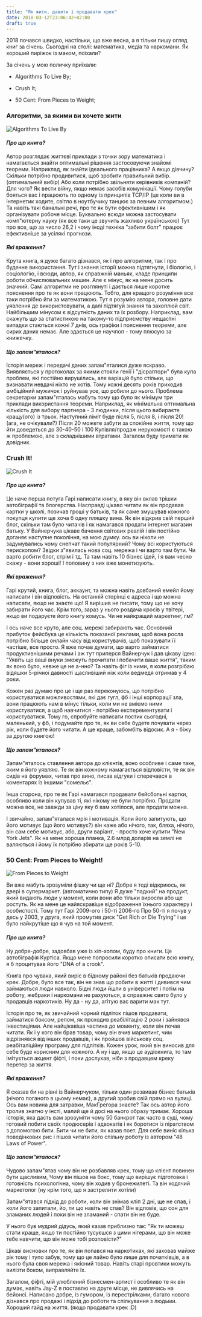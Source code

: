```yaml
---
title: "Як жити, давити і продавати крек"
date: 2018-03-12T23:06:42+02:00
draft: true
---
```


2018 почався швидко, настільки, що вже весна, а я тільки пишу огляд книг за січень.
Сьогодні на столі: математика, медіа та наркомани. Як хороший пиріжок із маком, поїхали?

За січень у мою поличку приїхали:

- Algorithms To Live By;

- Crush It;

- 50 Cent: From Pieces to Weight;

### Алгоритми, за якими ви хочете жити


![Algorithms To Live By](https://images-na.ssl-images-amazon.com/images/I/4181ApHes8L._SX325_BO1,204,203,200_.jpg "Algorithms to Live By")

#### *Про що книга?*
Автор розглядає життєві приклади з точки зору математика і намагається знайти оптимальні рішення застосовуючи знайомі теореми.
Наприклад, як знайти ідеального працівника? А якщо дівчину? Скільки потрібно продивитися, щоб зробити правильний вибір. (оптимальний вибір) 
Або коли потрібно звільняти керівників компаній? Для чого? Як вести війну, якщо немає засобів комунікації.
Чому голуби бояться вас і працюють по одному із принципів TCP/IP (це коли ви в інтернетик ходите, світло в ноутбучику танцює за певним алгоритмом.)
Та навіть такі банальні речі, про те як бути ефективнішим і як організувати робоче місце.
Буквально всюди можна застосувати комп"ютерну науку (як все таки це звучить жахливо українською)
Тут про все, що за число 26,2 і чому іноді техніка "забити болт" працює ефективніше за усілякі прогнози.


#### *Які враження?*
Крута книга, я дуже багато дізнався, як і про алгоритми, так і про буденне використання.
Тут і знання історії можна підтягнути, і біологію, і соціологію, і всюди, автор, як справжній маньяк,
кладе принципи роботи обчислювальних машин. Але є мінус, як на мене досить значний.
Самі алгоритми не розглянуті і дається лише коротке пояснення про те як вони працюють. Тобто, для кращого розуміння
все таки потрібно йти за математикою. Тут я розумію автора, головне дати уявлення де використовувати, а далі
підтягуй знання та захоплюй світ. Найбільшим мінусом є відсутність даних та їх розбору.
Наприклад, вам скажуть що за статистикою на такому-то підприємству нещастні випадки стаються кожні 7 днів,
ось графіки і пояснення теореми, але сирих даних немає. 
Але здається це научпоп - тому плюсую за книжечку.

#### *Що запам"яталося?*
Історія мереж і передачі даних запам"яталися дуже яскраво. Виявляється у протоколах за якими стояли
генії і "дісраптори" була купа проблем, які постійно вирушілись, але варіацій було стільки, що визнавати невдачі 
ніхто не хотів. Тому кожні десять років приходив амбіційний мужичок і руйнував усе, що робили до нього.
Проблема секретарки запам"яталась мабуть тому що було як мінімум три приклади використання теореми.
Наприклад, як мінімальна оптимальна кількість для вибору партнера - 3 людинки, після цього вибираєте кращу(ого) із трьох.
Наступний ліміт буде після 5, після 8, і після 20! (ага, не очікували?)
Після 20 можете забути за спокійне життя, тому що йти доведеться до 30-40-50 і 100
Купівля/продаж нерухомості є такою ж проблемою, але з складнішими втратами. Загалом буду тримати як довідник.


### Crush It!


![Crush It](https://images-na.ssl-images-amazon.com/images/I/51jTTziN3dL._SX328_BO1,204,203,200_.jpg "Crush It")


#### *Про що книга?*
Це наче перша потуга Гарі написати книгу, в яку він вклав трішки автобіграфії та блогерства.
Насправді цікаво читати як він продавав картки у школі, позичав гроші у батьків, та як саме
змушував кожного покупця купити ще хоча б одну пляшку вина. Як він відкрив свій перший блог,
скільки там було читачів і як намагався продати інтернет магазин батьку. 
У Вайнерчука цікаве бачення світових реалій і він постійно доганяє наступне покоління, на мою думку.
ось ви ніколи не задумувались чому снепчат такий популярний?
Чому всі користуються перископом? Звідки з"явилась нова соц. мережа і чи варто там бути. Чи варто робити блог, стрім і тд.
Та там навіть 10 бізнес ідей, і я вам чесно скажу - вони хороші! І половину з них вже монетизують.


#### *Які враження?*
Гарі крутий, книга, блог, аккаунт, та можна навіть довбаний емейл йому написати і він відповість. 
На останній сторінці є адреса і що можна написати, якщо не знаєте що! Я вирішив не писати, тому що не хочу забирати його час.
Крім того, зараз у нього роздача кросів у твітері, якщо ви подаруєте його книгу комусь. Чи не найкращий маркетинг, гм?

І ось наче все круто, але соц. мережі забирають час. Основний прибуток фейсбука це кількість показаної реклами, 
щоб вона росла потрібно більше онлайн часу від користувачів, щоб показувати її частіше, все просто. 
Я вже почав думати, що варто займатися продуктивнішими речами і аж тут приперся Вайнерчук і дав цікаву ідею:
"Уявіть що ваші внуки зможуть прочитати і побачити ваше життя", таким як воно було, невже це не а-нно?
Та навіть фіг із ними, я коли розгрібаю відяшки 5-річної давності щасливіший ніж коли ведмедя отримав у 4 роки.

Кожен раз думаю про це і ще раз переконуюсь, що потрібно користуватися можливостями, які дає гугл, фб і інші корпорації зла,
вони працюють нам в мінус тільки, коли ми не вміємо ними користуватися, а щоб навчитися - потрібно експерементувати і користуватися.
Тому го, спробуйте написати постик сьогодні, маленький, у фб, і подумайте про те, як ви себе будете почувати через рік, коли будете його читати.
А ще краще, забомбіть відосик. А я - біжу за другою книгою!


#### *Що запам"яталося?*
Запам"яталось ставлення автора до клієнтів, воно особливе і саме таке, яким я його уявляю.
Те як він кожному намагається відповісти, те як він сидів на форумах, читав про вино, писав відгуки і сперечався в коментарях
із іншими "сомельє". 

Інша сторона, про те як Гарі намагався продавати бейсбольні картки, особливо коли він купував ті, які нікому не були потрібно. 
Продати можна все, не завжди за ціну яку б вам хотілося, але продати можна. 

І звичайно, запам"яталася мрія і мотивація. Коли його запитують, що його мотивує (що його мотивує?)
він каже або нічого, так, бляха, нічого, він сам себе мотивує, або, други варіант, -
просто хоче купити "New York Jets". Як на мене хороша планка, 2.6 млрд доларів на землі не валяються
і йому їх потрібно збирати ще років 5-10. 


### 50 Cent: From Pieces to Weight!


![From Pieces to Weight](https://images-na.ssl-images-amazon.com/images/I/414-8IslOiL._SX327_BO1,204,203,200_.jpg "From Pieces to Weight")


Ви вже мабуть зрозуміли фішку чи ще ні? Добре я тоді відкриюсь, як двері в супермаркет. (автоматично типу)
Я дуже "падкий" на продукт, який видають люди у момент, коли вони або тільки виросли або ще ростуть.
Як на мене це найяскравіше відображення їхнього характеру і особистості. Тому тут Гарі 2009-ого і 50-ті 2006-го
Про 50-ті я почув у десь у 2003, у друга, який промутив диск "Get Rich or Die Trying" і це було найкрутіше що я чув на той момент.

#### *Про що книга?*
Ну добре-добре, задовбав уже із хіп-хопом, буду про книги. Це автобіграфія Куртіса. Якщо мене попросили коротко описати всю книгу,
я б процитував його "DNA of a crook". 

Книга про чувака, який виріс в бідному районі без батьків продаючи крек.
Добре, було все так, він не знав що робити в житті і дивився чим займаються люди навколо. Бідні люди йшли в університет і потім на роботу,
жебраки і наркомани не рахуються, а справжнє свято було у продавців наркотиків. Ну да - ну да, агітую вас варити мак тут. 

Історія про те, як звичайний чорний підліток пішов продавати, займатися боксом, репом, як проходив реабілітацію 2 роки і зайнявся інвестиціями.
Але найцікавіша частина до моменту, коли він почав читати. Як і у кого він брав товар, чому він вчив маркетинг, чим відрізнявся від інших продавців,
і як пройшов військову соц. реабіталіційну програму для підлітків. Кожен урок, який він виносив для себе буде корисним для кожного.
А ну і ще, якщо це аудіокнига, то там імітується акцент фіфті, і поки дослухав, ніби з продавцем креку перетер за життя.


#### *Які враження?*
Я сказав би на рівні із Вайнерчуком, тільки один розвивав бізнес батьків (нічого поганого в цьому немає), а другий
зробив свій прямо на вулиці. Ось вам новина для затравки, МакГрегора знаєте? Так ось автор його тролив знатно у інсті, 
малий ще й досі на нього образу тримає. Хороша історія, яка дасть вам зрозуміти чому 50 банкрот так часто в суді, чому
готовий побити своїх продюсерів і адвокатів і як боротися із піратством з допомогою бити. Бити чи не бити, як казав поет.
Для себе виніс кілька поведінкових рис і пішов читати його спільну роботу із автором "48 Laws of Power". 


#### *Що запам"яталося?*
Чудово запам"ятав чому він не розбавляв крек, тому що клієнт повинен бути щасливим,
Чому він пішов на бокс, тому що вирішує підготовка і готовність психологічна, чому він ходив у бронежилеті.
Та він ходячий маркетолог (ну крім того, що я застрелити хотіли)

Запам"ятався підхід до роботи, коли він знімав кліп 2 дні, ще не спав, і коли його запитали, йо, ти що навіть не спав?
Він відповів, що сон для зламаних людей і поки він не зламаний - спати він не буде.

У нього був мудрий дідусь, який казав приблизно так: "Як ти можеш стати краще, якщо ти постійно тусуєшся з цими нігерами, 
що він може тебе навчити, що він може тобі розповісти?"

Цікаві висновки про те, як він попався на наркотиках, які заховав майже рік тому і тупо забув, тому що це лайно було лише для початківців,
а в нього була своя мережа і якісний товар. Навіть старі провтики можуть вилізти боком, виправляйте їх.

Загалом, фіфті, мій улюблений бізнесмен-артист і особливо те як він думає, навіть Jay-Z я поставлю на друге місце, не дивлячись на бейонсі.
Написано добре, із гумором, із перестрілками, багато нового дізнався про продажі і підхід до роботи та спілкування з людьми. Хороший гайд на життя. (якщо продавати крек :D)

